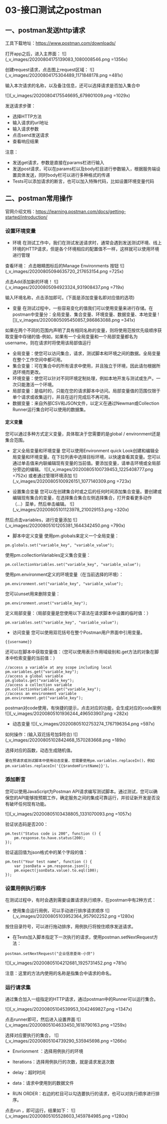 # 03-接口测试之postman


## 一、postman发送http请求


工具下载地址：https://www.postman.com/downloads/

打开app之后，进入主界面：
![](_v_images/20200804175139083_1080008546.png =1356x)



创建request请求，点击图上request区域：
![](_v_images/20200804175304489_1171848178.png =481x)

输入本次请求的名称，以及备注信息，还可以选择请求是否加入集合中

![](_v_images/20200804175546695_679801009.png =1029x)

发送请求步骤：

- 选择HTTP方法
- 输入请求的url地址
- 输入请求参数
- 点击send发送请求
- 查看响应结果

注意：

- 发送get请求，参数是直接在params栏进行输入
- 发送post请求，可以在params栏以及body栏目进行参数输入，根据服务端设置具体发送，同时body栏可以进行多种格式的传递
- Tests可以添加请求的断言，也可以加入特殊代码，比如设置环境变量代码


## 二、postman常用操作

官网介绍文档：https://learning.postman.com/docs/getting-started/introduction/

### 设置环境变量

- 环境
在测试工作中，我们在测试发送请求时，通常会遇到发送测试环境、线上环境的HTTP请求，但是各个环境相应的配置值不一样，这样就可以使用环境进行管理

查看环境：
点击眼睛图标后的Manage Environments 按钮
![](_v_images/20200805094635720_217653154.png =725x)

点击Add添加新的环境！
![](_v_images/20200805094923324_931908437.png =719x)

输入环境名称，点击添加即可。(下面是添加变量名即对应值的选项)


- 变量
在测试过程中，一些容易变化的值我们可以使用变量来进行存储。在postman中变量分：全局变量、集合变量、环境变量、数据变量、本地变量
![](_v_images/20200805095450857_986863088.png =341x)

如果在两个不同的范围内声明了具有相同名称的变量，则将使用范按优先级顺序获取变量中存储的值-例如，如果有一个全局变量和一个局部变量都名为username，则在请求时将使用该局部值运行

- 全局变量：使您可以访问集合，请求，测试脚本和环境之间的数据。全局变量在整个工作空间中都可用。
- 集合变量：可在集合中的所有请求中使用，并且独立于环境，因此请勿根据所选环境而更改。
- 环境变量：使您可以针对不同环境定制处理，例如本地开发与测试或生产。一次只能激活一个环境。
- 局部变量：是临时的，只能在您的请求脚本中访问。局部变量值的范围仅限于单个请求或收集运行，并且在运行完成后不再可用。
- 数据变量：来自外部CSV和JSON文件，以定义在通过Newman或Collection Runner运行集合时可以使用的数据集。


#### 定义变量
您可以通过多种方式定义变量，具体取决于您需要的是global / environment还是集合范围。


- 定义全局变量和环境变量
您可以使用Environment quick Look创建和编辑全局变量和环境变量。在下拉列表中选择目标环境，以快速查看其变量。您可以通过单击值来内联编辑现有变量的当前值。要添加变量，请单击环境或全局部分旁边的编辑。
![](_v_images/20200805100739453_1225408777.png =752x)
或者通过管理环境添加
![](_v_images/20200805100926151_1077140309.png =723x)


- 设置集合变量
您可以在创建集合时或之后的任何时间添加集合变量。要创建或编辑现有集合的变量，在选择集合集合左侧选择集合，打开查看更多动作（...）菜单，然后单击编辑。
![](_v_images/20200805101123978_210029153.png =320x)

然后点击variables，进行变量添加
![](_v_images/20200805101205381_1644342450.png =790x)

- 脚本中定义变量
使用pm.globals来定义一个全局变量：
```
pm.globals.set("variable_key", "variable_value");
```
使用pm.collectionVariables定义集合变量：
```
pm.collectionVariables.set("variable_key", "variable_value");
```
使用pm.environment定义的环境变量（在当前选择的环境）：
```
pm.environment.set("variable_key", "variable_value");
```
您可以unset用来删除变量：
```
pm.environment.unset("variable_key");
```
定义局部变量：（局部变量是您使用以下语法在请求脚本中设置的临时值：）
```
pm.variables.set("variable_key", "variable_value");
```

- 访问变量
您可以使用双花括号在整个Postman用户界面中引用变量。
```
{{username}}
```
还可以在脚本中获取变量值：（您可以使用表示作用域级别和.get方法的对象在脚本中检索变量的当前值：）
```
//access a variable at any scope including local
pm.variables.get("variable_key");
//access a global variable
pm.globals.get("variable_key");
//access a collection variable
pm.collectionVariables.get("variable_key");
//access an environment variable
pm.environment.get("variable_key");
```

postman对code使用，有快捷的提示，点击对应的功能，会生成对应的code案例
![](_v_images/20200805101936244_496503907.png =282x)



- 动态变量
![](_v_images/20200805102753274_1767196354.png =597x)


如何操作：(输入双花括号加$符合)
![](_v_images/20200805102842468_1570283668.png =189x)

选择对应的函数，动态生成随机值。

```
要在预请求或测试脚本中使用动态变量，您需要使用pm.variables.replaceIn()，例如pm.variables.replaceIn('{{$randomFirstName}}')。
```

### 添加断言
您可以使用JavaScript为Postman API请求编写测试脚本。通过测试，您可以确保您的API能够按预期工作，确定服务之间的集成可靠运行，并验证新开发是否没有破坏任何现有功能。

![](_v_images/20200805103438805_1331070093.png =1057x)


验证状态码是否200：
```
pm.test("Status code is 200", function () {
    pm.response.to.have.status(200);
});

```
验证返回值为json格式中的某个字段的值：
```
pm.test("Your test name", function () {
    var jsonData = pm.response.json();
    pm.expect(jsonData.value).to.eql(100);
});
```



### 设置用例执行顺序

在测试过程中，有时会遇到需要设置请求执行顺序，在postman中有2种方式：

- 使用集合运行用例，可以手动进行排序请求顺序
![](_v_images/20200805103952364_957902252.png =1280x)

按住目录符号，可以进行拖动排序，用例执行将按住顺序发送请求。

  
- 在Tests加入脚本指定下一次执行的请求，使用postman.setNextRequest方法：
```
postman.setNextRequest("企业信息查询-小贷")
```
![](_v_images/20200805104212681_1925731452.png =781x)

注意：这里的方法内使用的名称是指集合中请求的命名。


### 运行请求集

通过集合加入一组指定的HTTP请求，通过postman中的Runner可以运行集合。

![](_v_images/20200805104539953_1042469827.png =1347x)

 点击runner即可，然后进入设置界面
 ![](_v_images/20200805104633450_1618790163.png =1259x)

选择对应要执行的集合，
![](_v_images/20200805104739290_535945698.png =1266x)


- Envrionment ：选择用例执行的环境
- Iterations：选择用例执行的次数，就是请求发送次数
- delay：超时时间
- data：请求中使用到的数据文件

- RUN ORDER：右边的栏目可以勾选要执行的请求，也可以对执行顺序进行排序。



点击run ，即可运行，结果如下：
![](_v_images/20200805105528603_1459784985.png =1280x)